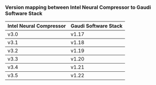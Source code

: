 
### Version mapping between Intel Neural Compressor to Gaudi Software Stack ###
<table>
    <thead>
        <tr>
            <th>Intel Neural Compressor</th>
            <th>Gaudi Software Stack</th>
        </tr>
    </thead>
    <tbody>
        <tr>
            <td>v3.0</td>
            <td>v1.17</td>
        </tr>
    </tbody>
    <tbody>
        <tr>
            <td>v3.1</td>
            <td>v1.18</td>
        </tr>
    </tbody>
    <tbody>
        <tr>
            <td>v3.2</td>
            <td>v1.19</td>
        </tr>
    </tbody>
    <tbody>
        <tr>
            <td>v3.3</td>
            <td>v1.20</td>
        </tr>
    </tbody>
    <tbody>
        <tr>
            <td>v3.4</td>
            <td>v1.21</td>
        </tr>
    </tbody>
    <tbody>
        <tr>
            <td>v3.5</td>
            <td>v1.22</td>
        </tr>
    </tbody>
</table>
